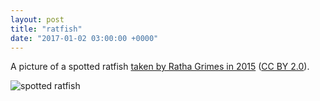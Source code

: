 ```yaml
---
layout: post
title: "ratfish"
date: "2017-01-02 03:00:00 +0000"
---
```


A picture of a spotted ratfish [taken by Ratha Grimes in 2015](https://www.flickr.com/photos/ratha/18638508729/) ([CC BY  2.0](https://creativecommons.org/licenses/by/2.0/)).

![spotted ratfish]({{site.baseurl}}/images/ratfish_RG.jpg)

